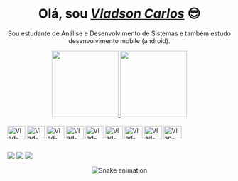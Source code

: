 <div>
  <h1 align="center">Olá, sou <a href="https://www.linkedin.com/in/vladsoncl/"><i>Vladson Carlos</i></a> 😎</h1>
  <p align="center">Sou estudante de Análise e Desenvolvimento de Sistemas e também estudo desenvolvimento mobile (android).  
</div>

<div align="center">
  <a href="https://github.com/vladcl">
    <img height="150em" src="https://github-readme-stats.vercel.app/api?username=vladcl&count_private=true&include_all_commits=true&show_icons=true&theme=github_dark&hide_border=false&show_owner=true"/>
    <img height="150em" src="https://github-readme-stats.vercel.app/api/top-langs/?username=vladcl&theme=github_dark&hide_border=false&&layout=compact"/>
  </a>
</div>

<div style="display: inline_block"><br>  
  <img align="center" alt="Vlad-AndroidSTD" height="30" width="40" src="https://cdn.jsdelivr.net/gh/devicons/devicon/icons/androidstudio/androidstudio-original.svg">
  <img align="center" alt="Vlad-Android" height="30" width="40" src="https://cdn.jsdelivr.net/gh/devicons/devicon/icons/android/android-plain.svg">
  <img align="center" alt="Vlad-Kotlin" height="30" width="40" src="https://cdn.jsdelivr.net/gh/devicons/devicon/icons/kotlin/kotlin-original.svg">
  <img align="center" alt="Vlad-Java" height="30" width="40" src="https://cdn.jsdelivr.net/gh/devicons/devicon/icons/java/java-original.svg">
  <img align="center" alt="Vlad-Flutter" height="30" width="40" src="https://cdn.jsdelivr.net/gh/devicons/devicon/icons/flutter/flutter-original.svg">
  <img align="center" alt="Vlad-TS" height="30" width="40" src="https://cdn.jsdelivr.net/gh/devicons/devicon/icons/typescript/typescript-original.svg">
  <img align="center" alt="Vlad-JS" height="30" width="40" src="https://cdn.jsdelivr.net/gh/devicons/devicon/icons/javascript/javascript-original.svg">
  <img align="center" alt="Vlad-React" height="30" width="40" src="https://cdn.jsdelivr.net/gh/devicons/devicon/icons/react/react-original.svg">
  <img align="center" alt="Vlad-Node" height="30" width="40" src="https://cdn.jsdelivr.net/gh/devicons/devicon/icons/nodejs/nodejs-original.svg">
</div>

##

<div> 
  <a href="https://instagram.com/vladsoncl" target="_blank"><img src="https://img.shields.io/badge/-Instagram-%23E4405F?style=for-the-badge&logo=instagram&logoColor=white" target="_blank"></a> 
  <a href = "mailto:vladsoncl@gmail.com"><img src="https://img.shields.io/badge/-Gmail-%23333?style=for-the-badge&logo=gmail&logoColor=white" target="_blank"></a>
  <a href="https://www.linkedin.com/in/vladsoncl/" target="_blank"><img src="https://img.shields.io/badge/-LinkedIn-%230077B5?style=for-the-badge&logo=linkedin&logoColor=white" target="_blank"></a>  
</div>

<div align="center">
  
 ![Snake animation](https://github.com/vladcl/vladcl/blob/output/github-contribution-grid-snake.svg)
  
</div>
